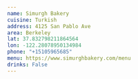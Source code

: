 ```yaml
---
name: Simurgh Bakery
cuisine: Turkish
address: 4125 San Pablo Ave
area: Berkeley
lat: 37.832798211864564
lon: -122.28078950134984
phone: "+15105965685"
menu: https://www.simurghbakery.com/menu
drinks: False
---
```

